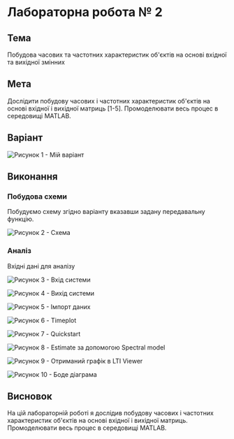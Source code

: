 # Лабораторна робота № 2

## Тема

Побудова часових та частотних характеристик об'єктів на основі вхідної
та вихідної змінних

## Мета

Дослідити побудову часових і частотних характеристик
об'єктів на основі вхідної і вихідної матриць [1-5]. Промоделювати весь
процес в середовищі MATLAB.

## Варіант

![Рисунок 1 - Мій варіант](image.png)

## Виконання

### Побудова схеми

Побудуємо схему згідно варіанту вказавши задану передавальну функцію.

![Рисунок 2 - Схема](image-1.png)

### Аналіз

Вхідні дані для аналізу

![Рисунок 3 - Вхід системи](image-3.png)

![Рисунок 4 - Вихід системи](image-4.png)

![Рисунок 5 - Імпорт даних](image-2.png)

![Рисунок 6 - Timeplot](image-5.png)

![Рисунок 7 - Quickstart](image-6.png)

![Рисунок 8 - Estimate за допомогою Spectral model](image-7.png)

![Рисунок 9 - Отриманий графік в LTI Viewer](image-8.png)

![Рисунок 10 - Боде діаграма](image-9.png)

## Висновок

На цій лабораторній роботі я дослідив побудову часових і частотних характеристик об'єктів на основі вхідної і вихідної матриць. Промоделювати весь
процес в середовищі MATLAB.